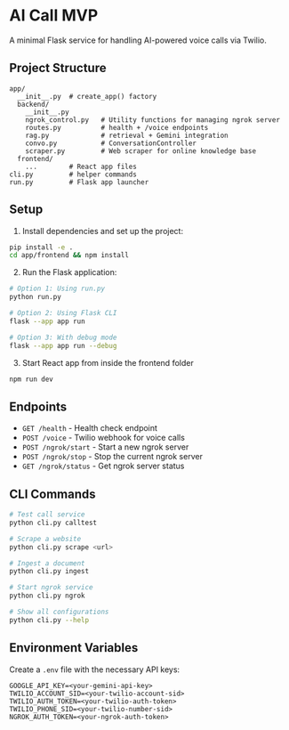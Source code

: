# AI Call MVP

A minimal Flask service for handling AI-powered voice calls via Twilio.

## Project Structure

```
app/
  __init__.py  # create_app() factory
  backend/
    __init__.py
    ngrok_control.py   # Utility functions for managing ngrok server
    routes.py          # health + /voice endpoints
    rag.py             # retrieval + Gemini integration
    convo.py           # ConversationController
    scraper.py         # Web scraper for online knowledge base
  frontend/
    ...        # React app files
cli.py         # helper commands
run.py         # Flask app launcher
```

## Setup

1. Install dependencies and set up the project:
```bash
pip install -e .
cd app/frontend && npm install
```

2. Run the Flask application:
```bash
# Option 1: Using run.py
python run.py

# Option 2: Using Flask CLI
flask --app app run

# Option 3: With debug mode
flask --app app run --debug
```

3. Start React app from inside the frontend folder
```bash
npm run dev
```

## Endpoints

- `GET /health` - Health check endpoint
- `POST /voice` - Twilio webhook for voice calls
- `POST /ngrok/start` - Start a new ngrok server
- `POST /ngrok/stop`  - Stop the current ngrok server
- `GET /ngrok/status` - Get ngrok server status

## CLI Commands

```bash
# Test call service
python cli.py calltest

# Scrape a website
python cli.py scrape <url>

# Ingest a document
python cli.py ingest

# Start ngrok service
python cli.py ngrok

# Show all configurations
python cli.py --help
```

## Environment Variables

Create a `.env` file with the necessary API keys:
```
GOOGLE_API_KEY=<your-gemini-api-key>
TWILIO_ACCOUNT_SID=<your-twilio-account-sid>
TWILIO_AUTH_TOKEN=<your-twilio-auth-token>
TWILIO_PHONE_SID=<your-twilio-number-sid>
NGROK_AUTH_TOKEN=<your-ngrok-auth-token>
```
